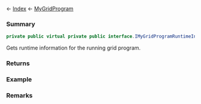 ← [Index](Api-Index) ← [MyGridProgram](Sandbox.ModAPI.Ingame.MyGridProgram)

### Summary

```csharp
private public virtual private public interface.IMyGridProgramRuntimeInfo Runtime { ; protected ; }
```

Gets runtime information for the running grid program.

### Returns

### Example

### Remarks

